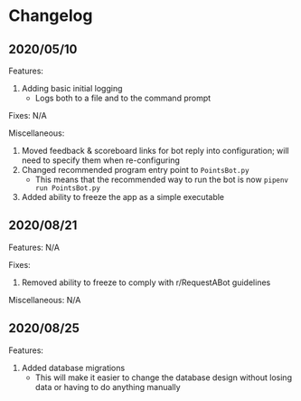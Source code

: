 # Changelog

## 2020/05/10

Features:
1. Adding basic initial logging
    * Logs both to a file and to the command prompt

Fixes: N/A

Miscellaneous:
1. Moved feedback & scoreboard links for bot reply into configuration; will need to specify them when re-configuring
2. Changed recommended program entry point to `PointsBot.py`
    * This means that the recommended way to run the bot is now `pipenv run PointsBot.py`
3. Added ability to freeze the app as a simple executable

## 2020/08/21

Features: N/A

Fixes:
1. Removed ability to freeze to comply with r/RequestABot guidelines

Miscellaneous: N/A

## 2020/08/25

Features:
1. Added database migrations
    * This will make it easier to change the database design without losing data or having to do anything manually